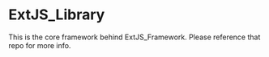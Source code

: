 # ExtJS_Library
This is the core framework behind ExtJS_Framework. Please reference that repo for more info.
